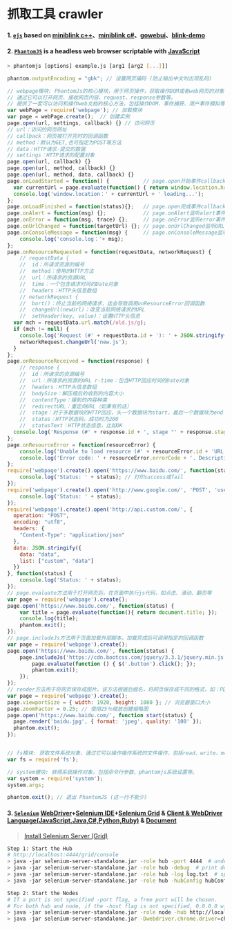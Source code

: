 # 抓取工具 crawler

#### 1. [`ejs`](https://github.com/angenalZZZ/doc-zip/blob/master/crawler-ejs.zip) based on [miniblink c++](https://github.com/weolar/miniblink49)、[miniblink c#](https://gitee.com/angenal/NetMiniblink)、[gowebui](https://github.com/selfplan/gowebui)、[blink-demo](https://github.com/raintean/blink-demo)


#### 2. [`PhantomJS`](https://phantomjs.org/) is a headless web browser scriptable with [JavaScript](http://phantomjs.org/api/)
~~~bash
> phantomjs [options] example.js [arg1 [arg2 [...]]]
~~~
~~~js
phantom.outputEncoding = "gbk"; // 设置网页编码 (防止输出中文时出现乱码)

// webpage模块: PhantomJs的核心模块，用于网页操作，获取操作DOM或者web网页的对象，
// 通过它可以打开网页、接收网页内容、request、response参数等。
// 提供了一套可以访问和操作web文档的核心方法，包括操作DOM、事件捕获、用户事件模拟等。
var webPage = require('webpage'); // 加载模块
var page = webPage.create();  // 创建实例
page.open(url, settings, callback) {} // 访问网页
// url：访问的网页网址
// callback：网页被打开完时的回调函数
// method：默认为GET,也可指定为POST等方法
// data：HTTP请求-提交的数据
// settings：HTTP请求的配置对象
page.open(url, callback) {}
page.open(url, method, callback) {}
page.open(url, method, data, callback) {}
page.onLoadStarted = function() {           // page.open开始事件callback
  var currentUrl = page.evaluate(function() { return window.location.href; });
  console.log('window.location：' + currentUrl + ' loading...');
};
page.onLoadFinished = function(status){};   // page.open完成事件callback
page.onAlert = function(msg) {};            // page.onAlert监听alert事件
page.onError = function(msg, trace) {};     // page.onError监听error事件
page.onUrlChanged = function(targetUrl) {}; // page.onUrlChanged监听URL进行跳转事件
page.onConsoleMessage = function(msg) {     // page.onConsoleMessage监听console语句事件
    console.log('console.log：'+ msg);
};
page.onResourceRequested = function(requestData, networkRequest) {
    // requestData {
    //  id：所请求资源的编号
    //  method：使用的HTTP方法
    //  url：所请求的资源URL
    //  time：一个包含请求时间的Date对象
    //  headers：HTTP头信息数组
    // networkRequest {
    //  bort()：终止当前的网络请求，这会导致调用onResourceError回调函数
    //  changeUrl(newUrl)：改变当前网络请求的URL
    //  setHeader(key, value)：设置HTTP头信息
  var mch = requestData.url.match(/old.js/g);
  if (mch != null) {
    console.log('Request (#' + requestData.id + '): ' + JSON.stringify(requestData));
    networkRequest.changeUrl('new.js');
  }
};
page.onResourceReceived = function(response) {
    // response {
    //  id：所请求的资源编号
    //  url：所请求的资源的URL r-time：包含HTTP回应时间的Date对象
    //  headers：HTTP头信息数组
    //  bodySize：解压缩后的收到的内容大小
    //  contentType：接到的内容种类
    //  redirectURL：重定向URL（如果有的话）
    //  stage：对于多数据块的HTTP回应，头一个数据块为start，最后一个数据块为end
    //  status：HTTP状态码，成功时为200
    //  statusText：HTTP状态信息，比如OK
  console.log('Response (#' + response.id + ', stage "' + response.stage + '"): ' + JSON.stringify(response));
};
page.onResourceError = function(resourceError) {
    console.log('Unable to load resource (#' + resourceError.id + 'URL:' + resourceError.url + ')');
    console.log('Error code: ' + resourceError.errorCode + '. Description: ' + resourceError.errorString);
};
require('webpage').create().open('https://www.baidu.com/', function(status) {
    console.log('Status: ' + status); // 打印success或fail
});
require('webpage').create().open('http://www.google.com/', 'POST', 'user=username&password=password', function(status) {
    console.log('Status: ' + status);
});
require('webpage').create().open('http://api.custom.com/', {
  operation: "POST",
  encoding: "utf8",
  headers: {
    "Content-Type": "application/json"
  },
  data: JSON.stringify({
    data: "data",
    list: ["custom", "data"]
  })
}, function(status) {
    console.log('Status: ' + status);
});
// page.evaluate方法用于打开网页后，在页面中执行js代码，如点击、滑动、翻页等
var page = require('webpage').create();
page.open('https://www.baidu.com/', function(status) {
    var title = page.evaluate(function(){ return document.title; });
    console.log(title);
    phantom.exit();
});
// page.includeJs方法用于页面加载外部脚本，加载完成后可调用指定的回调函数
var page = require('webpage').create();
page.open('https://www.baidu.com/', function(status) {
    page.includeJs('https://cdn.bootcss.com/jquery/3.3.1/jquery.min.js', function() {
        page.evaluate(function () { $('.button').click(); });
        phantom.exit();
    });
});
// render方法用于将网页保存成图片。该方法根据后缀名，将网页保存成不同的格式，如：PDF,PNG,JPEG,BMP,PPM,GIF
var page = require('webpage').create();
page.viewportSize = { width: 1920, height: 1080 }; // 浏览器窗口大小
page.zoomFactor = 0.25; // 使用25％缩放创建缩略图
page.open('https://www.baidu.com/', function start(status) {
  page.render('baidu.jpg', { format: 'jpeg', quality: '100' });
  phantom.exit();
});


// fs模块: 获取文件系统对象，通过它可以操作操作系统的文件操作，包括read、write、move、copy、delete等。
var fs = require('fs');

// system模块: 获得系统操作对象，包括命令行参数、phantomjs系统设置等。
var system = require('system');
system.args;

phantom.exit(); // 退出 PhantomJS (这一行不能少)
~~~


#### 3. [`Selenium`](https://selenium.dev/) [WebDriver](https://www.selenium.dev/downloads)+[Selenium IDE](https://www.selenium.dev/downloads)+[Selenium Grid](https://www.selenium.dev/downloads) & [Client & WebDriver Language(JavaScript,Java,C#,Python,Ruby)](https://www.selenium.dev/downloads) & [Document](https://www.selenium.dev/documentation/en/grid/grid_3/)

> [Install Selenium Server (Grid)](https://www.selenium.dev/downloads)
~~~bash
Step 1: Start the Hub 
# http://localhost:4444/grid/console
> java -jar selenium-server-standalone.jar -role hub -port 4444  # undefined configfile
> java -jar selenium-server-standalone.jar -role hub -debug  # print debug logs to console.
> java -jar selenium-server-standalone.jar -role hub -log log.txt  # specify a log file.
> java -jar selenium-server-standalone.jar -role hub -hubConfig hubConfig.json -debug

Step 2: Start the Nodes 
# If a port is not specified -port flag, a free port will be chosen.
# For both hub and node, if the -host flag is not specified, 0.0.0.0 will be used by default.
> java -jar selenium-server-standalone.jar -role node -hub http://localhost:4444  # undefined configfile
> java -jar selenium-server-standalone.jar -Dwebdriver.chrome.driver=chromedriver.exe -role node -nodeConfig nodeConfig.json
~~~




